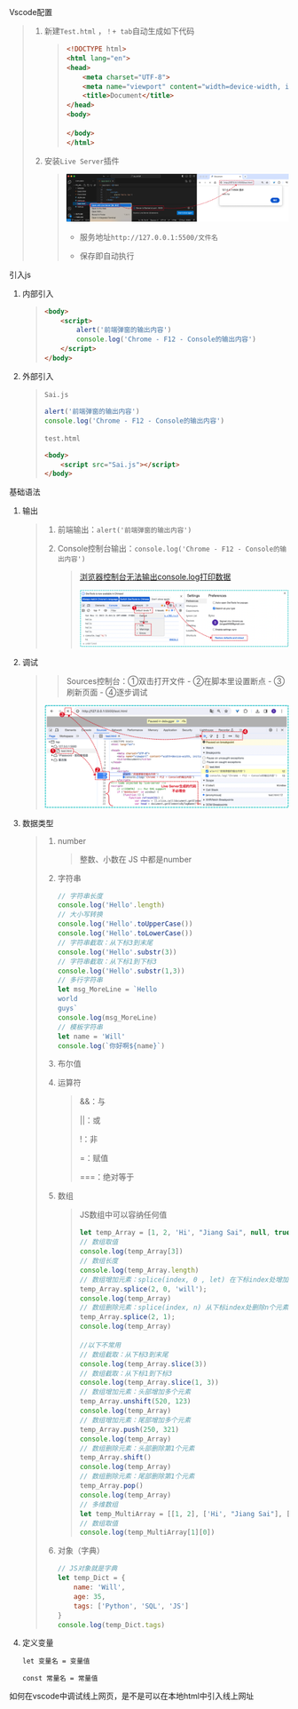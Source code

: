 Vscode配置

> 1. 新建`Test.html` ，`！+ tab`自动生成如下代码
>
>    > ```html
>    > <!DOCTYPE html>
>    > <html lang="en">
>    > <head>
>    >     <meta charset="UTF-8">
>    >     <meta name="viewport" content="width=device-width, initial-scale=1.0">
>    >     <title>Document</title>
>    > </head>
>    > <body>
>    >     
>    > </body>
>    > </html>
>
> 2. 安装`Live Server`插件
>
>    > ![](https://raw.githubusercontent.com/jiangsai0502/PicBedRepo/master/img/202311111221157.png)
>    >
>    > * 服务地址`http://127.0.0.1:5500/文件名`
>    >
>    > * 保存即自动执行
>
> 

引入js

1. 内部引入

   > ```html
   > <body>
   >     <script>
   >         alert('前端弹窗的输出内容')
   >         console.log('Chrome - F12 - Console的输出内容')
   >     </script>
   > </body>

2. 外部引入

   > `Sai.js`
   >
   > ```js
   > alert('前端弹窗的输出内容')
   > console.log('Chrome - F12 - Console的输出内容')
   > ```
   >
   > `test.html`
   >
   > ```html
   > <body>
   >     <script src="Sai.js"></script>
   > </body>

基础语法

1. 输出

   > 1. 前端输出：`alert('前端弹窗的输出内容')`
   >
   > 2. Console控制台输出：`console.log('Chrome - F12 - Console的输出内容')`
   >
   >    > [浏览器控制台无法输出console.log打印数据](https://blog.csdn.net/m0_67841039/article/details/131575811)
   >    >
   >    > ![](https://raw.githubusercontent.com/jiangsai0502/PicBedRepo/master/img/202311112118665.png)

2. 调试

   > > Sources控制台：①双击打开文件 - ②在<script></script>脚本里设置断点 - ③刷新页面 - ④逐步调试
   >
   > ![](https://raw.githubusercontent.com/jiangsai0502/PicBedRepo/master/img/202311112146525.png)

3. 数据类型

   > 1. number
   >
   >    > 整数、小数在 JS 中都是number
   >
   > 2. 字符串
   >
   >    ```js
   >    // 字符串长度
   >    console.log('Hello'.length)
   >    // 大小写转换
   >    console.log('Hello'.toUpperCase())
   >    console.log('Hello'.toLowerCase())
   >    // 字符串截取：从下标3到末尾
   >    console.log('Hello'.substr(3))
   >    // 字符串截取：从下标1到下标3
   >    console.log('Hello'.substr(1,3))
   >    // 多行字符串
   >    let msg_MoreLine = `Hello
   >    world
   >    guys`
   >    console.log(msg_MoreLine)
   >    // 模板字符串
   >    let name = 'Will'
   >    console.log(`你好啊${name}`)
   >    ```
   >
   > 3. 布尔值
   >
   > 4. 运算符
   >
   >    > &&：与
   >    >
   >    > ||：或
   >    >
   >    > !：非
   >    >
   >    > =：赋值
   >    >
   >    > ===：绝对等于
   >
   > 5. 数组
   >
   >    > JS数组中可以容纳任何值
   >    >
   >    > ```js
   >    > let temp_Array = [1, 2, 'Hi', "Jiang Sai", null, true]
   >    > // 数组取值
   >    > console.log(temp_Array[3])
   >    > // 数组长度
   >    > console.log(temp_Array.length)
   >    > // 数组增加元素：splice(index, 0 , let) 在下标index处增加元素let
   >    > temp_Array.splice(2, 0, 'will');
   >    > console.log(temp_Array)
   >    > // 数组删除元素：splice(index, n) 从下标index处删除n个元素
   >    > temp_Array.splice(2, 1);
   >    > console.log(temp_Array)
   >    > 
   >    > //以下不常用
   >    > // 数组截取：从下标3到末尾
   >    > console.log(temp_Array.slice(3))
   >    > // 数组截取：从下标1到下标3
   >    > console.log(temp_Array.slice(1, 3))
   >    > // 数组增加元素：头部增加多个元素
   >    > temp_Array.unshift(520, 123)
   >    > console.log(temp_Array)
   >    > // 数组增加元素：尾部增加多个元素
   >    > temp_Array.push(250, 321)
   >    > console.log(temp_Array)
   >    > // 数组删除元素：头部删除第1个元素
   >    > temp_Array.shift()
   >    > console.log(temp_Array)
   >    > // 数组删除元素：尾部删除第1个元素
   >    > temp_Array.pop()
   >    > console.log(temp_Array)
   >    > // 多维数组
   >    > let temp_MultiArray = [[1, 2], ['Hi', "Jiang Sai"], [null, true]]
   >    > // 数组取值
   >    > console.log(temp_MultiArray[1][0])
   >    > ```
   >
   > 6. 对象（字典）
   >
   >    ```js
   >    // JS对象就是字典
   >    let temp_Dict = {
   >        name: 'Will',
   >        age: 35,
   >        tags: ['Python', 'SQL', 'JS']
   >    }
   >    console.log(temp_Dict.tags)
   >    ```

4. 定义变量

   `let 变量名 = 变量值`

   `const 常量名 = 常量值`





如何在vscode中调试线上网页，是不是可以在本地html中引入线上网址